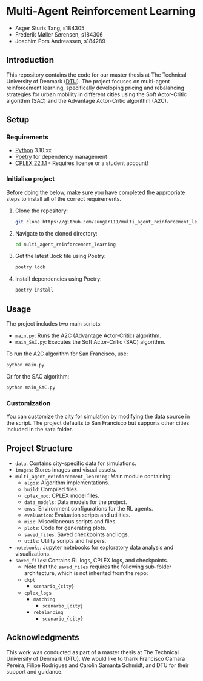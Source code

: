 # Multi-Agent Reinforcement Learning

- Asger Sturis Tang, s184305
- Frederik Møller Sørensen, s184306
- Joachim Pors Andreassen, s184289

## Introduction

This repository contains the code for our master thesis at The Technical University of Denmark ([DTU](https://www.dtu.dk/english/)). The project focuses on multi-agent reinforcement learning, specifically developing pricing and rebalancing strategies for urban mobility in different cities using the Soft Actor-Critic algorithm (SAC) and the Advantage Actor-Critic algorithm (A2C).

## Setup

### Requirements

- [Python](https://www.python.org/downloads/release/python-31011/) 3.10.xx
- [Poetry](https://python-poetry.org/) for dependency management
- [CPLEX 22.1.1](https://community.ibm.com/community/user/ai-datascience/blogs/xavier-nodet1/2020/07/09/cplex-free-for-students?CommunityKey=ab7de0fd-6f43-47a9-8261-33578a231bb7&tab=) - Requires license or a student account!

### Initialise project
Before doing the below, make sure you have completed the appropriate steps to install all of the correct requirements.

1. Clone the repository:
   ```bash
   git clone https://github.com/Jungar111/multi_agent_reinforcement_learning
   ```
2. Navigate to the cloned directory:
   ```bash
   cd multi_agent_reinforcement_learning
   ```
3. Get the latest .lock file using Poetry:
   ```bash
   poetry lock
   ```
4. Install dependencies using Poetry:
   ```bash
   poetry install
   ```

## Usage

The project includes two main scripts:

- `main.py`: Runs the A2C (Advantage Actor-Critic) algorithm.
- `main_SAC.py`: Executes the Soft Actor-Critic (SAC) algorithm.

To run the A2C algorithm for San Francisco, use:

```bash
python main.py
```

Or for the SAC algorithm:

```bash
python main_SAC.py
```

### Customization

You can customize the city for simulation by modifying the data source in the script. The project defaults to San Francisco but supports other cities included in the `data` folder.

## Project Structure

- `data`: Contains city-specific data for simulations.
- `images`: Stores images and visual assets.
- `multi_agent_reinforcement_learning`: Main module containing:
  - `algos`: Algorithm implementations.
  - `build`: Compiled files.
  - `cplex_mod`: CPLEX model files.
  - `data_models`: Data models for the project.
  - `envs`: Environment configurations for the RL agents.
  - `evaluation`: Evaluation scripts and utilities.
  - `misc`: Miscellaneous scripts and files.
  - `plots`: Code for generating plots.
  - `saved_files`: Saved checkpoints and logs.
  - `utils`: Utility scripts and helpers.
- `notebooks`: Jupyter notebooks for exploratory data analysis and visualizations.
- `saved_files`: Contains RL logs, CPLEX logs, and checkpoints.
   - Note that the `saved_files` requires the following sub-folder architecture, which is not inherited from the repo:
   - `ckpt`
      - `scenario_{city}`
   - `cplex_logs`
      - `matching`
         - `scenario_{city}` 
      - `rebalancing`
         - `scenario_{city}`


## Acknowledgments

This work was conducted as part of a master thesis at The Technical University of Denmark (DTU). We would like to thank Francisco Camara Pereira, Filipe Rodrigues and Carolin Samanta Schmidt, and DTU for their support and guidance.

